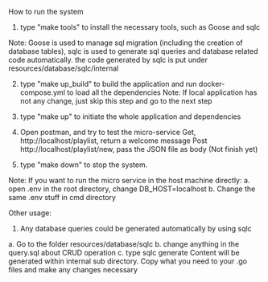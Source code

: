 How to run the system

1. type "make tools" to install the necessary tools, such as Goose and sqlc

Note: Goose is used to manage sql migration (including the creation of database tables),
sqlc is used to generate sql queries and database related code automatically.
the code generated by sqlc is put under resources/database/sqlc/internal

2. type "make up_build" to build the application and run docker-compose.yml to load all
   the dependencies
   Note: If local application has not any change, just skip this step and go to the next step

3. type "make up" to initiate the whole application and dependencies

4. Open postman, and try to test the micro-service
   Get, http://localhost/playlist, return a welcome message
   Post http://localhost/playlist/new, pass the JSON file as body (Not finish yet)

5. type "make down" to stop the system.

Note:
If you want to run the micro service in the host machine directly:
a. open .env in the root directory, change DB_HOST=localhost
b. Change the same .env stuff in cmd directory

Other usage:

1. Any database queries could be generated automatically by using sqlc

a. Go to the folder resources/database/sqlc
b. change anything in the query.sql about CRUD operation
c. type sqlc generate
Content will be generated within internal sub directory. Copy what you need to
your .go files and make any changes necessary
